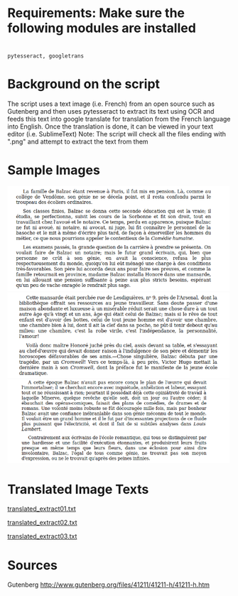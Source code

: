 # Requirements: Make sure the following modules are installed
<code>
pytesseract, googletrans
</code>

# Background on the script
The script uses a text image (i.e. French) from an open source such as Gutenberg and then uses pytesseract to extract its text using OCR and feeds this text into google translate for translation from the French language into English.
Once the translation is done, it can be viewed in your text editor (i.e. SublimeText)
Note: The script will check all the files ending with ".png" and attempt to extract the text from them


# Sample Images
<img src="extract01.png" width="500px">
<img src="extract02.png" width="500px">
<img src="extract03.png" width="500px">

# Translated Image Texts
<p><a href='https://github.com/skociu/OCR-image-translation/blob/master/translated_extract01.txt'>translated_extract01.txt</a></p>
<p><a href='https://github.com/skociu/OCR-image-translation/blob/master/translated_extract02.txt'>translated_extract02.txt</a></p>
<p><a href='https://github.com/skociu/OCR-image-translation/blob/master/translated_extract03.txt'>translated_extract03.txt</a></p>

# Sources
Gutenberg http://www.gutenberg.org/files/41211/41211-h/41211-h.htm
